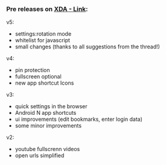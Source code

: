 ### Pre releases on [XDA - Link](http://forum.xda-developers.com/android/apps-games/app-browser-t3500091):

v5:

- settings:rotation mode
- whitelist for javascript
- small changes (thanks to all suggestions from the thread!)


v4:

- pin protection
- fullscreen optional
- new app shortcut Icons


v3:

- quick settings in the browser
- Android N app shortcuts
- ui improvements (edit bookmarks, enter login data)
- some minor improvements


v2:

- youtube fullscrenn videos
- open urls simplified
